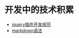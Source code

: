 # 开发中的技术积累

*  [jquery插件开发规范](https://github.com/woodens/experience/blob/master/jquery%E6%8F%92%E4%BB%B6%E5%BC%80%E5%8F%91%E8%A7%84%E8%8C%83.md)
*  [markdown语法](https://github.com/woodens/experience/blob/master/markdown%E8%AF%AD%E6%B3%95.md)
